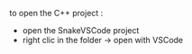 to open the C++ project :

- open the SnakeVSCode project
- right clic in the folder -> open with VSCode
